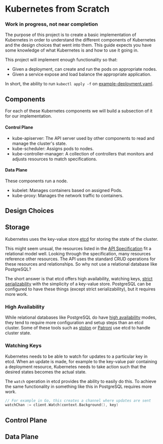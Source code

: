 # Kubernetes from Scratch

### Work in progress, not near completion

The purpose of this project is to create a basic implementation of Kubernetes in order to understand the different components of Kubernetes and the design choices that went into them. This guide expects you have some knowledge of what Kubernetes is and how to use it going in.

This project will implement enough functionality so that:

- Given a deployment, can create and run the pods on appropriate nodes.
- Given a service expose and load balance the appropriate application.

In short, the ability to run `kubectl apply -f` on [example-deployment.yaml](example-deployment.yaml).

## Components

For each of these Kubernetes components we will build a subsection of it for our implementation.

#### Control Plane

- kube-apiserver: The API server used by other components to read and manage the cluster's state.
- kube-scheduler: Assigns pods to nodes.
- kube-controller-manager: A collection of controllers that monitors and adjusts resources to match specifications.

#### Data Plane

These components run a node.

- kubelet: Manages containers based on assigned Pods.
- kube-proxy: Manages the network traffic to containers.

## Design Choices

## Storage

Kubernetes uses the key-value store [etcd](https://etcd.io/) for storing the state of the cluster.

This might seem unsual, the resources listed in the [API Specification](https://kubernetes.io/docs/reference/generated/kubernetes-api/v1.32/) fit a relational model well. Looking through the specification, many resources reference other resources. The API uses the standard CRUD operations for these resources and relationships. So why not use a relational database like PostgreSQL?

The short answer is that etcd offers high availability, watching keys, [strict serializability](https://jepsen.io/consistency/models/strong-serializable) with the simplicity of a key-value store. PostgreSQL can be configured to have these things (except strict serializability), but it requires more work.

### High Availability

While relational databases like PostgreSQL do have [high availability](https://www.postgresql.org/docs/current/high-availability.html) modes, they tend to require more configuration and setup steps than an etcd cluster. Some of these tools such as [stolon](https://github.com/sorintlab/stolon) or [Patroni](https://github.com/patroni/patroni) use etcd to handle cluster state.

### Watching Keys

Kubernetes needs to be able to watch for updates to a particular key in etcd. When an update is
made, for example to the key-value pair containing a deployment resource, Kubernetes needs to take action
such that the desired states becomes the actual state.

The `watch` operation in etcd provides the ability to easily do this. To achieve the same
functionality in something like this in PostgreSQL requires more work.

```go
// For example in Go, this creates a channel where updates are sent
watchChan := client.Watch(context.Background(), key)
```

## Control Plane

## Data Plane
